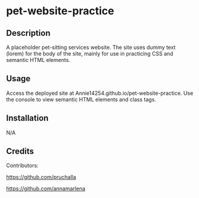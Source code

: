 # pet-website-practice

## Description

A placeholder pet-sitting services website. The site uses dummy text (lorem) for the body of the site, mainly for use in practicing CSS and semantic HTML elements. 

## Usage

Access the deployed site at Annie14254.github.io/pet-website-practice. Use the console to view semantic HTML elements and class tags.

## Installation

N/A

## Credits

Contributors:

https://github.com/pruchalla

https://github.com/annamarlena

